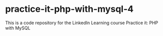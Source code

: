 # practice-it-php-with-mysql-4
This is a code repository for the LinkedIn Learning course Practice it: PHP with MySQL
